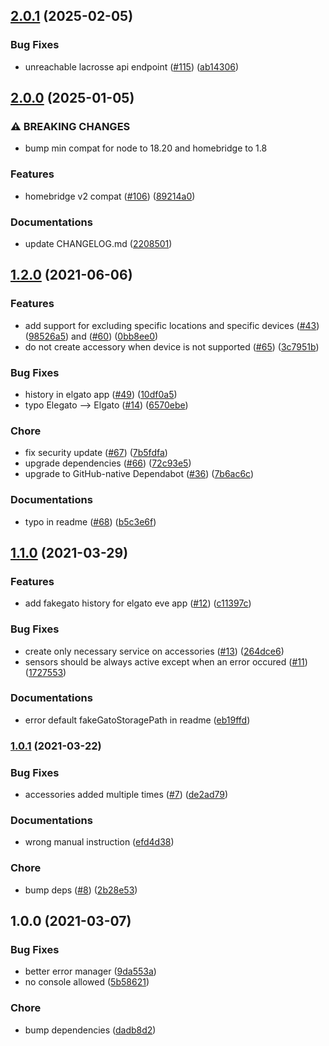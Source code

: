 ## [2.0.1](https://github.com/GuiHash/homebridge-lacrosseview/compare/v2.0.0...v2.0.1) (2025-02-05)

### Bug Fixes

* unreachable lacrosse api endpoint ([#115](https://github.com/GuiHash/homebridge-lacrosseview/issues/115)) ([ab14306](https://github.com/GuiHash/homebridge-lacrosseview/commit/ab143065b32322bc9590e8162b067cbf5447c233))

## [2.0.0](https://github.com/GuiHash/homebridge-lacrosseview/compare/v1.2.0...v2.0.0) (2025-01-05)

### ⚠ BREAKING CHANGES

* bump min compat for node to 18.20 and homebridge to 1.8

### Features

* homebridge v2 compat ([#106](https://github.com/GuiHash/homebridge-lacrosseview/issues/106)) ([89214a0](https://github.com/GuiHash/homebridge-lacrosseview/commit/89214a0e7e074d1faab53ed8122cb804717ff06d))

### Documentations

* update CHANGELOG.md ([2208501](https://github.com/GuiHash/homebridge-lacrosseview/commit/2208501a57d980bfee37d3bd63741a115540dc0c))

## [1.2.0](https://github.com/GuiHash/homebridge-lacrosseview/compare/v1.1.0...v1.2.0) (2021-06-06)


### Features

* add support for excluding specific locations and specific devices ([#43](https://github.com/GuiHash/homebridge-lacrosseview/issues/43)) ([98526a5](https://github.com/GuiHash/homebridge-lacrosseview/commit/98526a50489f7149e4c144f5bbbce0749a023b8b)) and ([#60](https://github.com/GuiHash/homebridge-lacrosseview/issues/60)) ([0bb8ee0](https://github.com/GuiHash/homebridge-lacrosseview/commit/0bb8ee0826913d315168afb19f416c94ff22850f))
* do not create accessory when device is not supported ([#65](https://github.com/GuiHash/homebridge-lacrosseview/issues/65)) ([3c7951b](https://github.com/GuiHash/homebridge-lacrosseview/commit/3c7951bcbaa0d828df183c04d2af50480f95fcfe))


### Bug Fixes

* history in elgato app ([#49](https://github.com/GuiHash/homebridge-lacrosseview/issues/49)) ([10df0a5](https://github.com/GuiHash/homebridge-lacrosseview/commit/10df0a58bf580bee5dcdae696bc004da26873759))
* typo Elegato --> Elgato ([#14](https://github.com/GuiHash/homebridge-lacrosseview/issues/14)) ([6570ebe](https://github.com/GuiHash/homebridge-lacrosseview/commit/6570ebea16d7ded911932bcd5e899fbb802bf321))


### Chore

* fix security update ([#67](https://github.com/GuiHash/homebridge-lacrosseview/issues/67)) ([7b5fdfa](https://github.com/GuiHash/homebridge-lacrosseview/commit/7b5fdfa0ada2a821f932fd82dcc66126d494f8b4))
* upgrade dependencies ([#66](https://github.com/GuiHash/homebridge-lacrosseview/issues/66)) ([72c93e5](https://github.com/GuiHash/homebridge-lacrosseview/commit/72c93e5a9f3602f3b12171d9db4a6ef99108b83e))
* upgrade to GitHub-native Dependabot ([#36](https://github.com/GuiHash/homebridge-lacrosseview/issues/36)) ([7b6ac6c](https://github.com/GuiHash/homebridge-lacrosseview/commit/7b6ac6c6f0f2c35c79f0b2f1df46fcbcf120453c))


### Documentations

* typo in readme ([#68](https://github.com/GuiHash/homebridge-lacrosseview/issues/68)) ([b5c3e6f](https://github.com/GuiHash/homebridge-lacrosseview/commit/b5c3e6f475acad7ca37cef2826eed95dd6a90aa1))

## [1.1.0](https://github.com/GuiHash/homebridge-lacrosseview/compare/v1.0.1...v1.1.0) (2021-03-29)


### Features

* add fakegato history for elgato eve app ([#12](https://github.com/GuiHash/homebridge-lacrosseview/issues/12)) ([c11397c](https://github.com/GuiHash/homebridge-lacrosseview/commit/c11397c1c3944f41f56c296564f06e9b4aa8f2d2))


### Bug Fixes

* create only necessary service on accessories ([#13](https://github.com/GuiHash/homebridge-lacrosseview/issues/13)) ([264dce6](https://github.com/GuiHash/homebridge-lacrosseview/commit/264dce630f77ec55df96496748be16616edad022))
* sensors should be always active except when an error occured ([#11](https://github.com/GuiHash/homebridge-lacrosseview/issues/11)) ([1727553](https://github.com/GuiHash/homebridge-lacrosseview/commit/1727553c25833221ed646a9273fe826162b3894b))


### Documentations

* error default fakeGatoStoragePath in readme ([eb19ffd](https://github.com/GuiHash/homebridge-lacrosseview/commit/eb19ffd37bbe35ad354f06b0d888a4bd316e7201))

### [1.0.1](https://github.com/GuiHash/homebridge-lacrosseview/compare/v1.0.0...v1.0.1) (2021-03-22)


### Bug Fixes

* accessories added multiple times ([#7](https://github.com/GuiHash/homebridge-lacrosseview/issues/7)) ([de2ad79](https://github.com/GuiHash/homebridge-lacrosseview/commit/de2ad798227773d89eeadc0606f1a7c33935a973))


### Documentations

* wrong manual instruction ([efd4d38](https://github.com/GuiHash/homebridge-lacrosseview/commit/efd4d38f30b8220591a1af93315ecd72e86fbf8d))


### Chore

* bump deps ([#8](https://github.com/GuiHash/homebridge-lacrosseview/issues/8)) ([2b28e53](https://github.com/GuiHash/homebridge-lacrosseview/commit/2b28e53ec82c1ea081bedcfe891340fa8e65e5bb))

## 1.0.0 (2021-03-07)


### Bug Fixes

* better error manager ([9da553a](https://github.com/GuiHash/homebridge-lacrosseview/commit/9da553a47fc73eb750394852b00d39043d84faa7))
* no console allowed ([5b58621](https://github.com/GuiHash/homebridge-lacrosseview/commit/5b5862187adb06a1b5730d169ba8915cc301b024))


### Chore

* bump dependencies ([dadb8d2](https://github.com/GuiHash/homebridge-lacrosseview/commit/dadb8d2fdc0a43a6dc36adc73494c4507d08d3e8))
